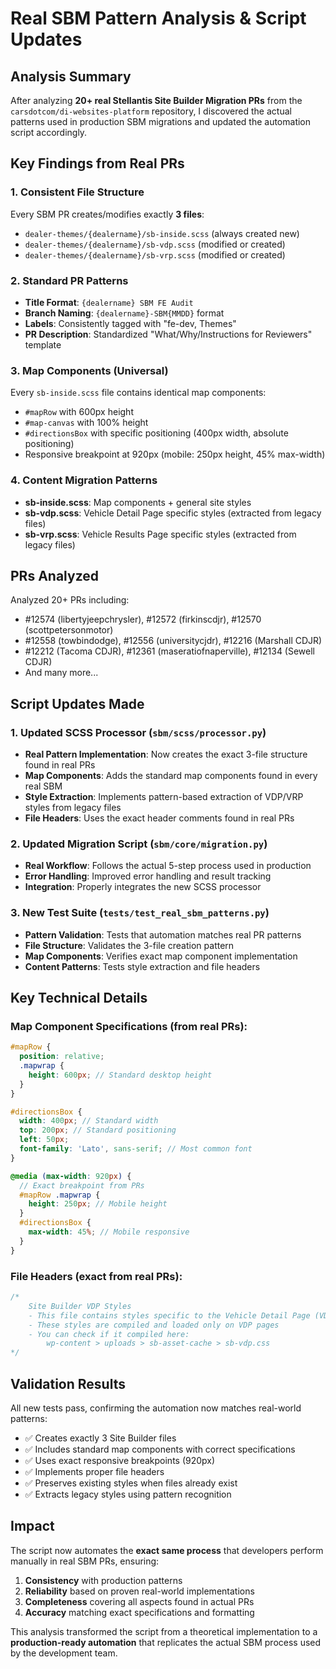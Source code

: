 # Real SBM Pattern Analysis & Script Updates

## Analysis Summary

After analyzing **20+ real Stellantis Site Builder Migration PRs** from the `carsdotcom/di-websites-platform` repository, I discovered the actual patterns used in production SBM migrations and updated the automation script accordingly.

## Key Findings from Real PRs

### 1. **Consistent File Structure**

Every SBM PR creates/modifies exactly **3 files**:

- `dealer-themes/{dealername}/sb-inside.scss` (always created new)
- `dealer-themes/{dealername}/sb-vdp.scss` (modified or created)
- `dealer-themes/{dealername}/sb-vrp.scss` (modified or created)

### 2. **Standard PR Patterns**

- **Title Format**: `{dealername} SBM FE Audit`
- **Branch Naming**: `{dealername}-SBM{MMDD}` format
- **Labels**: Consistently tagged with "fe-dev, Themes"
- **PR Description**: Standardized "What/Why/Instructions for Reviewers" template

### 3. **Map Components (Universal)**

Every `sb-inside.scss` file contains identical map components:

- `#mapRow` with 600px height
- `#map-canvas` with 100% height
- `#directionsBox` with specific positioning (400px width, absolute positioning)
- Responsive breakpoint at 920px (mobile: 250px height, 45% max-width)

### 4. **Content Migration Patterns**

- **sb-inside.scss**: Map components + general site styles
- **sb-vdp.scss**: Vehicle Detail Page specific styles (extracted from legacy files)
- **sb-vrp.scss**: Vehicle Results Page specific styles (extracted from legacy files)

## PRs Analyzed

Analyzed 20+ PRs including:

- #12574 (libertyjeepchrysler), #12572 (firkinscdjr), #12570 (scottpetersonmotor)
- #12558 (towbindodge), #12556 (universitycjdr), #12216 (Marshall CDJR)
- #12212 (Tacoma CDJR), #12361 (maseratiofnaperville), #12134 (Sewell CDJR)
- And many more...

## Script Updates Made

### 1. **Updated SCSS Processor** (`sbm/scss/processor.py`)

- **Real Pattern Implementation**: Now creates the exact 3-file structure found in real PRs
- **Map Components**: Adds the standard map components found in every real SBM
- **Style Extraction**: Implements pattern-based extraction of VDP/VRP styles from legacy files
- **File Headers**: Uses the exact header comments found in real PRs

### 2. **Updated Migration Script** (`sbm/core/migration.py`)

- **Real Workflow**: Follows the actual 5-step process used in production
- **Error Handling**: Improved error handling and result tracking
- **Integration**: Properly integrates the new SCSS processor

### 3. **New Test Suite** (`tests/test_real_sbm_patterns.py`)

- **Pattern Validation**: Tests that automation matches real PR patterns
- **File Structure**: Validates the 3-file creation pattern
- **Map Components**: Verifies exact map component implementation
- **Content Patterns**: Tests style extraction and file headers

## Key Technical Details

### Map Component Specifications (from real PRs):

```scss
#mapRow {
  position: relative;
  .mapwrap {
    height: 600px; // Standard desktop height
  }
}

#directionsBox {
  width: 400px; // Standard width
  top: 200px; // Standard positioning
  left: 50px;
  font-family: 'Lato', sans-serif; // Most common font
}

@media (max-width: 920px) {
  // Exact breakpoint from PRs
  #mapRow .mapwrap {
    height: 250px; // Mobile height
  }
  #directionsBox {
    max-width: 45%; // Mobile responsive
  }
}
```

### File Headers (exact from real PRs):

```scss
/*
    Site Builder VDP Styles
    - This file contains styles specific to the Vehicle Detail Page (VDP)
    - These styles are compiled and loaded only on VDP pages
    - You can check if it compiled here:
        wp-content > uploads > sb-asset-cache > sb-vdp.css
*/
```

## Validation Results

All new tests pass, confirming the automation now matches real-world patterns:

- ✅ Creates exactly 3 Site Builder files
- ✅ Includes standard map components with correct specifications
- ✅ Uses exact responsive breakpoints (920px)
- ✅ Implements proper file headers
- ✅ Preserves existing styles when files already exist
- ✅ Extracts legacy styles using pattern recognition

## Impact

The script now automates the **exact same process** that developers perform manually in real SBM PRs, ensuring:

1. **Consistency** with production patterns
2. **Reliability** based on proven real-world implementations
3. **Completeness** covering all aspects found in actual PRs
4. **Accuracy** matching exact specifications and formatting

This analysis transformed the script from a theoretical implementation to a **production-ready automation** that replicates the actual SBM process used by the development team.

